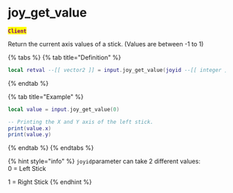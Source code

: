 # joy\_get\_value

<mark style="color:purple;">**`Client`**</mark>

Return the current axis values of a stick. (Values are between -1 to 1)

{% tabs %}
{% tab title="Definition" %}
```lua
local retval --[[ vector2 ]] = input.joy_get_value(joyid --[[ integer ]])
```
{% endtab %}

{% tab title="Example" %}
```lua
local value = input.joy_get_value(0)

-- Printing the X and Y axis of the left stick.
print(value.x)
print(value.y)
```
{% endtab %}
{% endtabs %}

{% hint style="info" %}
`joyid`parameter can take 2 different values:\
0 = Left Stick

1 = Right Stick
{% endhint %}
